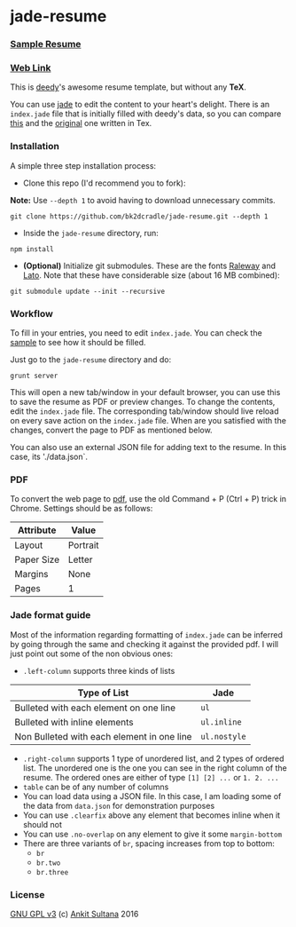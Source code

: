 # jade-resume

### [Sample Resume](https://ankitsultana.me/jade-resume/deedy-resume.pdf)

### [Web Link](https://ankitsultana.me/jade-resume)

This is [deedy](https://github.com/deedy/Deedy-Resume)'s awesome resume template, but without any **TeX**.

You can use [jade](http://jade-lang.com) to edit the content to your heart's delight. There is an `index.jade` file that is initially filled with deedy's data, so you can compare [this](https://ankitsultana.me/jade-resume/deedy-resume.pdf) and the [original](https://raw.githubusercontent.com/deedydas/Deedy-Resume/master/OpenFonts/sample-image.png) one written in Tex.

### Installation

A simple three step installation process:

* Clone this repo (I'd recommend you to fork):

**Note:** Use `--depth 1` to avoid having to download unnecessary commits.

```
git clone https://github.com/bk2dcradle/jade-resume.git --depth 1
```

* Inside the `jade-resume` directory, run:

```
npm install
```

* **(Optional)** Initialize git submodules. These are the fonts [Raleway](https://github.com/softwaymedical/raleway.git) and [Lato](https://github.com/mrkelly/lato.git). Note that these have considerable size (about 16 MB combined):

```
git submodule update --init --recursive
```

### Workflow

To fill in your entries, you need to edit `index.jade`. You can check the [sample](https://github.com/bk2dcradle/jade-resume/blob/gh-pages/index.jade) to see how it should be filled.

Just go to the `jade-resume` directory and do:

```
grunt server
```

This will open a new tab/window in your default browser, you can use this to save the resume as PDF or preview changes. To change the contents, edit the `index.jade` file. The corresponding tab/window should live reload on every save action on the `index.jade` file. When are you satisfied with the changes, convert the page to PDF as mentioned below.

You can also use an external JSON file for adding text to the resume. In this case, its './data.json`.

### PDF

To convert the web page to [pdf](http://www.wikihow.com/Save-a-Web-Page-as-a-PDF-in-Google-Chrome), use the old Command + P (Ctrl + P) trick in Chrome. Settings should be as follows:

Attribute | Value
----------|------
Layout    | Portrait
Paper Size| Letter
Margins   | None
Pages     | 1

### Jade format guide

Most of the information regarding formatting of `index.jade` can be inferred by going through the same and checking it against the provided pdf. I will just point out some of the non obvious ones:

* `.left-column` supports three kinds of lists


Type of List                                  | Jade
-----------------------------------------------|---------------
Bulleted with each element on one line         | `ul`
Bulleted with inline elements                  | `ul.inline`
Non Bulleted with each element in one line     | `ul.nostyle`

* `.right-column` supports 1 type of unordered list, and 2 types of ordered list. The unordered one is the one you can see in the right column of the resume. The ordered ones are either of type `[1] [2] ...` or `1. 2. ...`
* `table` can be of any number of columns
* You can load data using a JSON file. In this case, I am loading some of the data from `data.json` for demonstration purposes
* You can use `.clearfix` above any element that becomes inline when it should not
* You can use `.no-overlap` on any element to give it some `margin-bottom`
* There are three variants of `br`, spacing increases from top to bottom:
  * `br`
  * `br.two`
  * `br.three`


### License

[GNU GPL v3](https://github.com/bk2dcradle/jade-resume/blob/master/LICENSE) (c) [Ankit Sultana](https://twitter.com/AnkitSultana) 2016
